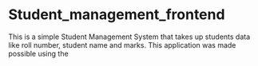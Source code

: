 # Student_management_frontend
This is a simple Student Management System that takes up students data like roll number, student name and marks. This application was made possible using the
